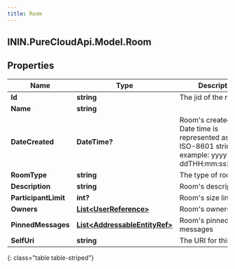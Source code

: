 ```yaml
---
title: Room
---
```

## ININ.PureCloudApi.Model.Room

## Properties

|Name | Type | Description | Notes|
|------------ | ------------- | ------------- | -------------|
| **Id** | **string** | The jid of the room | [optional] |
| **Name** | **string** |  | [optional] |
| **DateCreated** | **DateTime?** | Room&#39;s created time. Date time is represented as an ISO-8601 string. For example: yyyy-MM-ddTHH:mm:ss[.mmm]Z | [optional] |
| **RoomType** | **string** | The type of room | [optional] |
| **Description** | **string** | Room&#39;s description | [optional] |
| **ParticipantLimit** | **int?** | Room&#39;s size limit | [optional] |
| **Owners** | [**List&lt;UserReference&gt;**](UserReference.html) | Room&#39;s owners | [optional] |
| **PinnedMessages** | [**List&lt;AddressableEntityRef&gt;**](AddressableEntityRef.html) | Room&#39;s pinned messages | [optional] |
| **SelfUri** | **string** | The URI for this object | [optional] |
{: class="table table-striped"}


